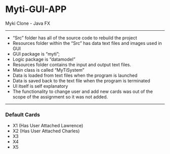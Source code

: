 # Myti-GUI-APP
Myki Clone - Java FX

<hr>
<ul>
<li>“Src” folder has all of the source code to rebuild the project</li>
<li>Resources folder within the “Src” has data text files and images used in GUI</li>
<li>GUI package is “myti”;</li>
<li>Logic package is “datamodel”</li>
<li>Resources folder contains the input and output text files.</li>
<li>Main class is called “MyTiSystem”</li>
<li>Data is loaded from text files when the program is launched</li>
<li>Data is saved back to the text file when the program is terminated</li>
<li>UI itself is self explanatory</li>
<li>The functionality to change user and add new cards was out of
the scope of the assignment so it was not added.</li>
</ul>
<hr>
<h3>Default Cards</h3>
<ul>
<li>X1 (Has User Attached Lawrence)</li>
<li>X2 (Has User Attached Charles)</li>
<li>X3</li>
<li>X4</li>
<li>X5</li>
</ul>

